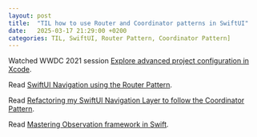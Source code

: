 ```yaml
---
layout: post
title:  "TIL how to use Router and Coordinator patterns in SwiftUI"
date:   2025-03-17 21:29:00 +0200
categories: TIL, SwiftUI, Router Pattern, Coordinator Pattern]
---
```

Watched WWDC 2021 session [Explore advanced project configuration in Xcode](https://developer.apple.com/videos/play/wwdc2021/10210/).

Read [SwiftUI Navigation using the Router Pattern](https://www.tiagohenriques.dev/blog/swiftui-navigation-router-pattern).

Read [Refactoring my SwiftUI Navigation Layer to follow the Coordinator Pattern](https://www.tiagohenriques.dev/blog/swiftui-refactor-navigation-layer-using-coordinator-pattern?utm_source=substack&utm_medium=email).

Read [Mastering Observation framework in Swift](https://swiftwithmajid.com/2023/10/03/mastering-observable-framework-in-swift/).
